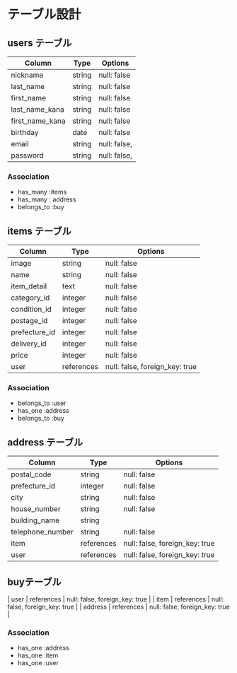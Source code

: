 # テーブル設計

## users テーブル

| Column          | Type       | Options      |
| ------------    | ---------  | -------------|
| nickname        | string     | null: false  |
| last_name       | string     | null: false  |
| first_name      | string     | null: false  |
| last_name_kana  | string     | null: false  |
| first_name_kana | string     | null: false  |
| birthday        | date       | null: false  |
| email           | string     | null: false, |
| password        | string     | null: false, |

### Association

- has_many :items
- has_many : address
- belongs_to :buy

## items テーブル

| Column           |  Type      | Options                        |
| --------------   | ------     | ---------------------          |
| image            | string     | null: false                    |
| name             | string     | null: false                    |
| item_detail      | text       | null: false                    |
| category_id      | integer    | null: false                    |
| condition_id     | integer    | null: false                    |
| postage_id       | integer    | null: false                    |
| prefecture_id    | integer    | null: false                    |
| delivery_id      | integer    | null: false                    |
| price            | integer    | null: false                    |
| user             | references | null: false, foreign_key: true |


### Association

- belongs_to :user
- has_one :address
- belongs_to :buy



## address テーブル

| Column           | Type       | Options                        |
| --------------   | ---------- | --------------------------     |
| postal_code      | string     | null: false                    |
| prefecture_id    | integer    | null: false                    |
| city             | string     | null: false                    |
| house_number     | string     | null: false                    |
| building_name    | string     |                                |
| telephone_number | string     | null: false                    |
| item             | references | null: false, foreign_key: true |
| user             | references | null: false, foreign_key: true |





##  buyテーブル

| user              | references | null: false, foreign_key: true |
| item              | references | null: false, foreign_key: true |
| address           | references | null: false, foreign_key: true |

### Association

- has_one :address
- has_one :item
- has_one :user


